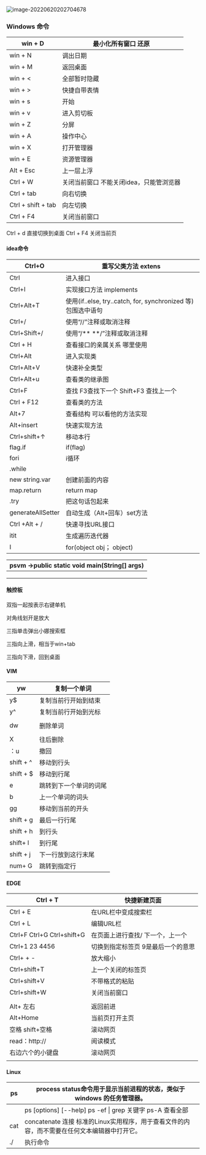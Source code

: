 ![image-20220620202704678](C:\Users\Administrator\AppData\Roaming\Typora\typora-user-images\image-20220620202704678.png)

### Windows  命令

| win  +   D           | 最小化所有窗口  还原                     |
| -------------------- | ---------------------------------------- |
| win +  N             | 调出日期                                 |
| win + M              | 返回桌面                                 |
| win + <              | 全部暂时隐藏                             |
| win + >              | 快捷自带表情                             |
| win + s              | 开始                                     |
| win + v              | 进入剪切板                               |
| win + Z              | 分屏                                     |
| win + A              | 操作中心                                 |
| win + X              | 打开管理器                               |
| win + E              | 资源管理器                               |
| Alt + Esc            | 上一层上浮                               |
| Ctrl +  W            | 关闭当前窗口  不能关闭idea，只能管浏览器 |
| Ctrl  + tab          | 向右切换                                 |
| Ctrl +  shift +  tab | 向左切换                                 |
| Ctrl + F4            | 关闭当前窗口                             |

Ctrl  +   d   直接切换到桌面    Ctrl  + F4 关闭当前页

#### idea命令

| Ctrl+O            | 重写父类方法   extens                                        |
| ----------------- | ------------------------------------------------------------ |
| Ctrl              | 进入接口                                                     |
| Ctrl+I            | 实现接口方法  implements                                     |
| Ctrl+Alt+T        | 使用(if..else, try..catch, for, synchronized 等)包围选中语句 |
| Ctrl+/            | 使用“//”注释或取消注释                                       |
| Ctrl+Shift+/      | 使用“/** **/”注释或取消注释                                  |
| Ctrl   +   H      | 查看接口的亲属关系   哪里使用                                |
| Ctrl+Alt          | 进入实现类                                                   |
| Ctrl+Alt+V        | 快速补全类型                                                 |
| Ctrl+Alt+u        | 查看类的继承图                                               |
| Ctrl+F            | 查找  F3查找下一个    Shift+F3  查找上一个                   |
| Ctrl + F12        | 查看类的方法                                                 |
| Alt+7             | 查看结构   可以看他的方法实现                                |
| Alt+insert        | 快速实现方法                                                 |
| Ctrl+shift+↑      | 移动本行                                                     |
| flag.if           | if(flag)                                                     |
| fori              | i循环                                                        |
| .while            |                                                              |
| new string.var    | 创建前面的内容                                               |
| map.return        | return map                                                   |
| .try              | 把这句话包起来                                               |
| generateAllSetter | 自动生成（Alt+回车）set方法                                  |
| Ctrl +Alt + /     | 快速寻找URL接口                                              |
| itit              | 生成遍历迭代器                                               |
| I                 | for(object obj； object)                                     |



| psvm    ->public static void main(String[] args) |
| ------------------------------------------------ |
|                                                  |
|                                                  |
|                                                  |

#### 触控板

双指一起按表示右键单机

对角线划开是放大

三指单击弹出小娜搜索框

三指向上滑，相当于win+tab

三指向下滑，回到桌面

#### VIM

| yw          | 复制一个单词           |
| ----------- | ---------------------- |
| y$          | 复制当前行开始到结束   |
| y^          | 复制当前行开始到光标   |
|             |                        |
| dw          | 删除单词               |
|             |                        |
| X           | 往后删除               |
| ：u         | 撤回                   |
| shift   + ^ | 移动到行头             |
| shift + $   | 移动到行尾             |
| e           | 跳转到下一个单词的词尾 |
| b           | 上一个单词的词头       |
| gg          | 移动到当前的开头       |
| shift  + g  | 最后一行行尾           |
| shift + h   | 到行头                 |
| shift+ l    | 到行尾                 |
| shift + j   | 下一行放到这行末尾     |
| num+ G      | 跳转到指定行           |

#### EDGE  

| Ctrl + T                    | 快捷新建页面                        |
| --------------------------- | ----------------------------------- |
| Ctrl + E                    | 在URL栏中变成搜索栏                 |
| Ctrl + L                    | 编辑URL栏                           |
| Ctrl+F  Ctrl+G Ctrl+shift+G | 在页面上进行查找/ 下一个，上一个    |
| Ctrl+1 23 4456              | 切换到指定标签页  9是最后一个的意思 |
| Ctrl+  +    -               | 放大缩小                            |
| Ctrl+shift+T                | 上一个关闭的标签页                  |
| Ctrl+shift+V                | 不带格式的粘贴                      |
| Ctrl+shift+W                | 关闭当前窗口                        |
|                             |                                     |
| Alt+ 左右                   | 返回前进                            |
| Alt+Home                    | 当前页打开主页                      |
| 空格   shift+空格           | 滚动网页                            |
| read：http://               | 阅读模式                            |
| 右边六个的小键盘            | 滚动网页                            |
|                             |                                     |



#### Linux

| ps   | process status命令用于显示当前进程的状态，类似于 windows 的任务管理器。 |
| ---- | ------------------------------------------------------------ |
|      | ps [options] [--help]         ps -ef \| grep 关键字            ps-A  查看全部 |
| cat  | concatenate  连接          标准的Linux实用程序，用于查看文件的内容，而不需要在任何文本编辑器中打开它。 |
| ./   | 执行命令                                                     |

